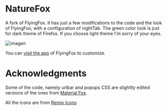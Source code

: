 # NatureFox

A fork of FlyingFox.
It has just a few modifications to the code and the look of FlyingFox, with a configuration of nightTab.
The green color look is just for dark theme of Firefox. If you choose light theme I'm sorry of your eyes.

![imagen](https://user-images.githubusercontent.com/75577897/119529743-c122ff00-bd58-11eb-944a-4bf64b452752.png)

You can <a href="http://flyingfox.netlify.app">visit the app</a> of FlyingFox to customize.</h5>

# Acknowledgments 

Some of the code, namely urlbar and popups CSS are slighltly edited versions of the ones from [Material Fox](https://github.com/muckSponge/MaterialFox).

All the icons are from [Remix Icons](https://remixicon.com/)

